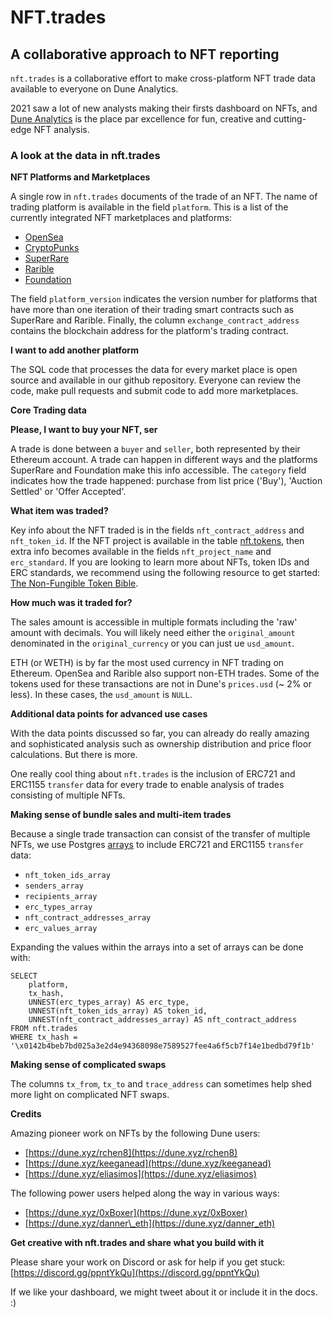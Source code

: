 # NFT.trades

## **A collaborative approach to NFT reporting**

`nft.trades` is a collaborative effort to make cross-platform NFT trade data available to everyone on Dune Analytics.

2021 saw a lot of new analysts making their firsts dashboard on NFTs, and [Dune Analytics](https://dune.xyz/home) is the place par excellence for fun, creative and cutting-edge NFT analysis.

### **A look at the data in nft.trades**

**NFT Platforms and Marketplaces**

A single row in `nft.trades` documents of the trade of an NFT. The name of trading platform is available in the field `platform`. This is a list of the currently integrated NFT marketplaces and platforms:

* [OpenSea](https://opensea.io/)
* [CryptoPunks](https://www.larvalabs.com/cryptopunks)
* [SuperRare](https://superrare.com/)
* [Rarible](https://rarible.com/)
* [Foundation](https://foundation.app/)

The field `platform_version` indicates the version number for platforms that have more than one iteration of their trading smart contracts such as SuperRare and Rarible. Finally, the column `exchange_contract_address` contains the blockchain address for the platform's trading contract.

**I want to add another platform**

The SQL code that processes the data for every market place is open source and available in our github repository. Everyone can review the code, make pull requests and submit code to add more marketplaces.

**Core Trading data**

**Please, I want to buy your NFT, ser**

A trade is done between a `buyer` and `seller`, both represented by their Ethereum account. A trade can happen in different ways and the platforms SuperRare and Foundation make this info accessible. The `category` field indicates how the trade happened: purchase from list price \('Buy'\), 'Auction Settled' or 'Offer Accepted'.

**What item was traded?**

Key info about the NFT traded is in the fields `nft_contract_address` and `nft_token_id`. If the NFT project is available in the table [nft.tokens](https://github.com/duneanalytics/abstractions/blob/master/ethereum/nft/tokens.sql), then extra info becomes available in the fields `nft_project_name` and `erc_standard`. If you are looking to learn more about NFTs, token IDs and ERC standards, we recommend using the following resource to get started: [The Non-Fungible Token Bible](https://opensea.io/blog/guides/non-fungible-tokens/).

**How much was it traded for?**

The sales amount is accessible in multiple formats including the 'raw' amount with decimals. You will likely need either the `original_amount` denominated in the `original_currency` or you can just ue `usd_amount`.

ETH \(or WETH\) is by far the most used currency in NFT trading on Ethereum. OpenSea and Rarible also support non-ETH trades. Some of the tokens used for these transactions are not in Dune's `prices.usd` \(~ 2% or less\). In these cases, the `usd_amount` is `NULL`.

**Additional data points for advanced use cases**

With the data points discussed so far, you can already do really amazing and sophisticated analysis such as ownership distribution and price floor calculations. But there is more.

One really cool thing about `nft.trades` is the inclusion of ERC721 and ERC1155 `transfer` data for every trade to enable analysis of trades consisting of multiple NFTs.

**Making sense of bundle sales and multi-item trades**

Because a single trade transaction can consist of the transfer of multiple NFTs, we use Postgres [arrays](https://www.postgresql.org/docs/current/functions-array.html) to include ERC721 and ERC1155 `transfer` data:

* `nft_token_ids_array`
* `senders_array`
* `recipients_array`
* `erc_types_array`
* `nft_contract_addresses_array`
* `erc_values_array`

Expanding the values within the arrays into a set of arrays can be done with:

```text
SELECT
    platform,
    tx_hash,
    UNNEST(erc_types_array) AS erc_type,
    UNNEST(nft_token_ids_array) AS token_id,
    UNNEST(nft_contract_addresses_array) AS nft_contract_address
FROM nft.trades
WHERE tx_hash = '\x0142b4beb7bd025a3e2d4e94368098e7589527fee4a6f5cb7f14e1bedbd79f1b'
```

**Making sense of complicated swaps**

The columns `tx_from`, `tx_to` and `trace_address` can sometimes help shed more light on complicated NFT swaps.

**Credits**

Amazing pioneer work on NFTs by the following Dune users:

* [https://dune.xyz/rchen8](https://dune.xyz/rchen8)
* [https://dune.xyz/keeganead](https://dune.xyz/keeganead)
* [https://dune.xyz/eliasimos](https://dune.xyz/eliasimos)

The following power users helped along the way in various ways:

* [https://dune.xyz/0xBoxer](https://dune.xyz/0xBoxer)
* [https://dune.xyz/danner\_eth](https://dune.xyz/danner_eth)

**Get creative with nft.trades and share what you build with it**

Please share your work on Discord or ask for help if you get stuck: [https://discord.gg/ppntYkQu](https://discord.gg/ppntYkQu)

If we like your dashboard, we might tweet about it or include it in the docs. :\)

